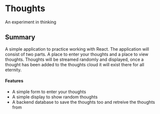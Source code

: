 # Thoughts
An experiment in thinking

## Summary
A simple application to practice working with React. The application will consist of two parts. A place to enter your thoughts and a place to view thoughts. Thoughts will be streamed randomly and displayed, once a thought has been added to the thoughts cloud it will exist there for all eternity.

#### Features
- A simple form to enter your thoughts
- A simple display to show random thoughts
- A backend database to save the thoughts too and retreive the thoughts from
